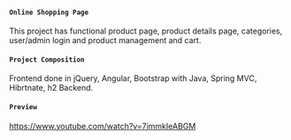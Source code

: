 #### `Online Shopping Page`

This project has functional product page, product details page, categories, user/admin login and product management and cart.

#### `Project Composition`

Frontend done in jQuery, Angular, Bootstrap with Java, Spring MVC, Hibrtnate, h2 Backend.

#### `Preview`

https://www.youtube.com/watch?v=7immkIeABGM
